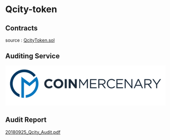 # Qcity-token

## Contracts
source : [QcityToken.sol](QcityToken.sol)

## Auditing Service
![Alt text](/logo-dark.png)

## Audit Report
[20180925_Qcity_Audit.pdf](./20180925_Qcity_Audit.pdf)
